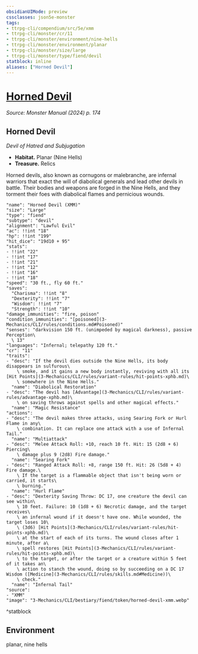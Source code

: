 ```yaml
---
obsidianUIMode: preview
cssclasses: json5e-monster
tags:
- ttrpg-cli/compendium/src/5e/xmm
- ttrpg-cli/monster/cr/11
- ttrpg-cli/monster/environment/nine-hells
- ttrpg-cli/monster/environment/planar
- ttrpg-cli/monster/size/large
- ttrpg-cli/monster/type/fiend/devil
statblock: inline
aliases: ["Horned Devil"]
---
```

# [Horned Devil](3-Mechanics\CLI\bestiary\fiend/horned-devil-xmm.md)
*Source: Monster Manual (2024) p. 174*  

## Horned Devil

*Devil of Hatred and Subjugation*

- **Habitat.** Planar (Nine Hells)  
- **Treasure.** Relics  

Horned devils, also known as cornugons or malebranche, are infernal warriors that exact the will of diabolical generals and lead other devils in battle. Their bodies and weapons are forged in the Nine Hells, and they torment their foes with diabolical flames and pernicious wounds.

```statblock
"name": "Horned Devil (XMM)"
"size": "Large"
"type": "fiend"
"subtype": "devil"
"alignment": "Lawful Evil"
"ac": !!int "18"
"hp": !!int "199"
"hit_dice": "19d10 + 95"
"stats":
- !!int "22"
- !!int "17"
- !!int "21"
- !!int "12"
- !!int "16"
- !!int "18"
"speed": "30 ft., fly 60 ft."
"saves":
  "Charisma": !!int "8"
  "Dexterity": !!int "7"
  "Wisdom": !!int "7"
  "Strength": !!int "10"
"damage_immunities": "fire, poison"
"condition_immunities": "[poisoned](3-Mechanics/CLI/rules/conditions.md#Poisoned)"
"senses": "darkvision 150 ft. (unimpeded by magical darkness), passive Perception\
  \ 13"
"languages": "Infernal; telepathy 120 ft."
"cr": "11"
"traits":
- "desc": "If the devil dies outside the Nine Hells, its body disappears in sulfurous\
    \ smoke, and it gains a new body instantly, reviving with all its [Hit Points](3-Mechanics/CLI/rules/variant-rules/hit-points-xphb.md)\
    \ somewhere in the Nine Hells."
  "name": "Diabolical Restoration"
- "desc": "The devil has [Advantage](3-Mechanics/CLI/rules/variant-rules/advantage-xphb.md)\
    \ on saving throws against spells and other magical effects."
  "name": "Magic Resistance"
"actions":
- "desc": "The devil makes three attacks, using Searing Fork or Hurl Flame in any\
    \ combination. It can replace one attack with a use of Infernal Tail."
  "name": "Multiattack"
- "desc": "Melee Attack Roll: +10, reach 10 ft. Hit: 15 (2d8 + 6) Piercing\
    \ damage plus 9 (2d8) Fire damage."
  "name": "Searing Fork"
- "desc": "Ranged Attack Roll: +8, range 150 ft. Hit: 26 (5d8 + 4) Fire damage.\
    \ If the target is a flammable object that isn't being worn or carried, it starts\
    \ burning."
  "name": "Hurl Flame"
- "desc": "Dexterity Saving Throw: DC 17, one creature the devil can see within\
    \ 10 feet. Failure: 10 (1d8 + 6) Necrotic damage, and the target receives\
    \ an infernal wound if it doesn't have one. While wounded, the target loses 10\
    \ (3d6) [Hit Points](3-Mechanics/CLI/rules/variant-rules/hit-points-xphb.md)\
    \ at the start of each of its turns. The wound closes after 1 minute, after a\
    \ spell restores [Hit Points](3-Mechanics/CLI/rules/variant-rules/hit-points-xphb.md)\
    \ to the target, or after the target or a creature within 5 feet of it takes an\
    \ action to stanch the wound, doing so by succeeding on a DC 17 Wisdom ([Medicine](3-Mechanics/CLI/rules/skills.md#Medicine))\
    \ check."
  "name": "Infernal Tail"
"source":
- "XMM"
"image": "3-Mechanics/CLI/bestiary/fiend/token/horned-devil-xmm.webp"
```
^statblock

## Environment

planar, nine hells